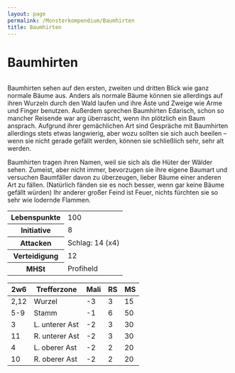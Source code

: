 ```yaml
---
layout: page
permalink: /Monsterkompendium/Baumhirten
title: Baumhirten
---
```


# Baumhirten

<img alt="" src="{{ site.baseurl }}/assets/pics/weltenbuch/gallery/monster/tn2/baumhirte.jpg"/>

Baumhirten sehen auf den ersten, zweiten und dritten Blick wie ganz normale Bäume aus. Anders als normale Bäume können sie allerdings auf ihren Wurzeln durch den Wald laufen und ihre Äste und Zweige wie Arme und Finger benutzen. Außerdem sprechen Baumhirten Edarisch, schon so mancher Reisende war arg überrascht, wenn ihn plötzlich ein Baum ansprach. Aufgrund ihrer gemächlichen Art sind Gespräche mit Baumhirten allerdings stets etwas langwierig, aber wozu sollten sie sich auch beeilen &ndash; wenn sie nicht gerade gefällt werden, können sie schließlich sehr, sehr alt werden.

Baumhirten tragen ihren Namen, weil sie sich als die Hüter der Wälder sehen. Zumeist, aber nicht immer, bevorzugen sie ihre eigene Baumart und versuchen Baumfäller davon zu überzeugen, lieber Bäume einer anderen Art zu fällen. (Natürlich fänden sie es noch besser, wenn gar keine Bäume gefällt würden) Ihr anderer großer Feind ist Feuer, nichts fürchten sie so sehr wie lodernde Flammen.

<table  >
<tbody>
<tr><th>Lebenspunkte</th><td>100</td></tr>
<tr><th>Initiative</th><td>8</td></tr>
<tr><th>Attacken</th><td>Schlag: 14 (x4)</td></tr>
<tr><th>Verteidigung</th><td>12</td></tr>
<tr><th>MHSt</th><td>Profiheld</td></tr>
</tbody>
</table>
<table  >
<thead>
<tr><th>2w6</th><th>Trefferzone</th><th>Mali</th><th>RS</th><th>MS</th></tr>
</thead>
<tbody>
<tr><td>2,12</td><td>Wurzel</td><td>-3</td><td>3</td><td>15</td></tr>
<tr><td>5-9</td><td>Stamm</td><td>-1</td><td>6</td><td>50</td></tr>
<tr><td>3</td><td>L. unterer Ast</td><td>-2</td><td>3</td><td>30</td></tr>
<tr><td>11</td><td>R. unterer Ast</td><td>-2</td><td>3</td><td>30</td></tr>
<tr><td>4</td><td>L. oberer Ast</td><td>-2</td><td>2</td><td>20</td></tr>
<tr><td>10</td><td>R. oberer Ast</td><td>-2</td><td>2</td><td>20</td></tr>
</tbody>
</table>
